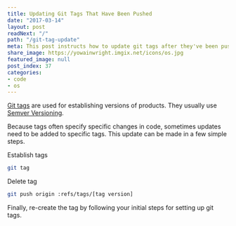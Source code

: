```yaml
---
title: Updating Git Tags That Have Been Pushed
date: "2017-03-14"
layout: post
readNext: "/"
path: "/git-tag-update"
meta: This post instructs how to update git tags after they've been pushed
share_image: https://yowainwright.imgix.net/icons/os.jpg
featured_image: null
post_index: 37
categories:
- code
- os
---
```


[Git tags](https://git-scm.com/book/en/v2/Git-Basics-Tagging) are used for establishing versions of products. They usually use [Semver Versioning](http://semver.org/).

Because tags often specify specific changes in code, sometimes updates need to be added to specific tags. This update can be made in a few simple steps.

Establish tags

```bash
git tag
```

Delete tag

```bash
git push origin :refs/tags/[tag version]
```

Finally, re-create the tag by following your initial steps for setting up git tags.
